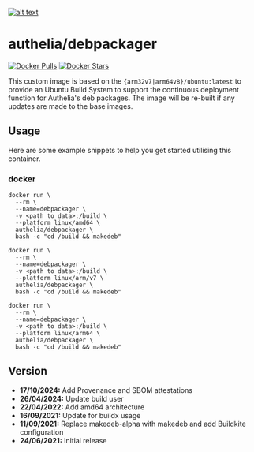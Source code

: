 [logo]: https://www.authelia.com/images/branding/title.png "Authelia"
[![alt text][logo]](https://www.authelia.com/)

# authelia/debpackager
[![Docker Pulls](https://img.shields.io/docker/pulls/authelia/debpackager.svg)](https://hub.docker.com/r/authelia/debpackager/) [![Docker Stars](https://img.shields.io/docker/stars/authelia/debpackager.svg)](https://hub.docker.com/r/authelia/debpackager/)

This custom image is based on the `{arm32v7|arm64v8}/ubuntu:latest` to provide an Ubuntu Build System to support the continuous deployment function for Authelia's deb packages.
The image will be re-built if any updates are made to the base images.

## Usage

Here are some example snippets to help you get started utilising this container.

### docker

```
docker run \
  --rm \
  --name=debpackager \
  -v <path to data>:/build \
  --platform linux/amd64 \ 
  authelia/debpackager \
  bash -c "cd /build && makedeb"
```

```
docker run \
  --rm \
  --name=debpackager \
  -v <path to data>:/build \
  --platform linux/arm/v7 \ 
  authelia/debpackager \
  bash -c "cd /build && makedeb"
```

```
docker run \
  --rm \
  --name=debpackager \
  -v <path to data>:/build \
  --platform linux/arm64 \
  authelia/debpackager \
  bash -c "cd /build && makedeb"
```

## Version
- **17/10/2024:** Add Provenance and SBOM attestations
- **26/04/2024:** Update build user
- **22/04/2022:** Add amd64 architecture
- **16/09/2021:** Update for buildx usage
- **11/09/2021:** Replace makedeb-alpha with makedeb and add Buildkite configuration
- **24/06/2021:** Initial release